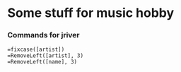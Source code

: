 # Some stuff for music hobby

### Commands for jriver
```
=fixcase([artist])
=RemoveLeft([artist], 3)
=RemoveLeft([name], 3)
```
